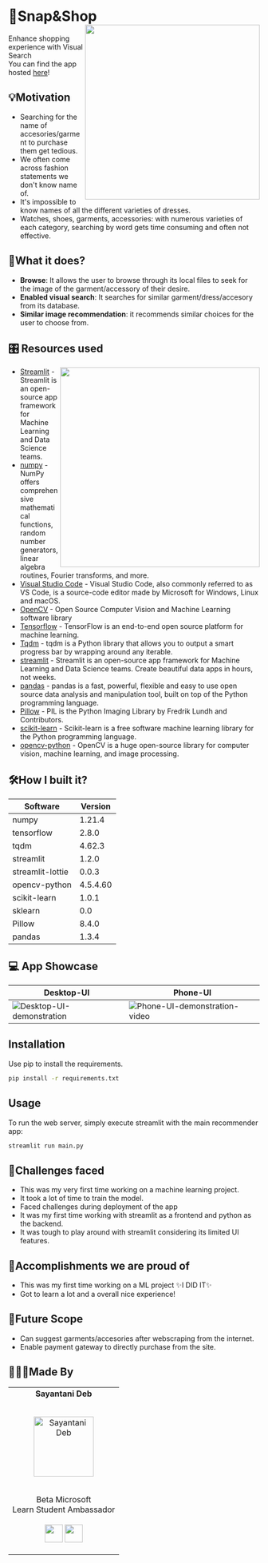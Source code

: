 # 🛒Snap&Shop  <img src=https://user-images.githubusercontent.com/74983536/170835268-67b071bb-816b-4581-80e6-f8f8371c860c.png width=350 align='right'>

Enhance shopping experience with Visual Search<br>
You can find the app hosted [here](https://share.streamlit.io/sayantanideb/snap-shop/main.py)! 

## 💡Motivation 

- Searching for the name of accesories/garment to purchase them get tedious. 
- We often come across fashion statements we don't know name of. 
- It's impossible to know names of all the different varieties of dresses.
- Watches, shoes, garments, accessories: with numerous varieties of each category, searching by word gets time consuming and often not effective.

## 📲What it does?

- **Browse**: It allows the user to browse through its local files to seek for the image of the garment/accessory of their desire.
- **Enabled visual search**: It searches for similar garment/dress/accesory from its database.
- **Similar image recommendation**: it recommends similar choices for the user to choose from.

## 🎛️ Resources used
<img src="https://user-images.githubusercontent.com/74983536/170854900-73a5884f-052e-45db-8a7f-abec3a51e737.png" width="400px" align='right' > 

- [Streamlit]() -  Streamlit is an open-source app framework for Machine Learning and Data Science teams.
- [numpy]() - NumPy offers comprehensive mathematical functions, random number generators, linear algebra routines, Fourier transforms, and more.
- [Visual Studio Code]() - Visual Studio Code, also commonly referred to as VS Code, is a source-code editor made by Microsoft for Windows, Linux and macOS.
- [OpenCV]() - Open Source Computer Vision and Machine Learning software library
- [Tensorflow]() - TensorFlow is an end-to-end open source platform for machine learning.
- [Tqdm]() - tqdm is a Python library that allows you to output a smart progress bar by wrapping around any iterable.
- [streamlit]() - Streamlit is an open-source app framework for Machine Learning and Data Science teams. Create beautiful data apps in hours, not weeks.
- [pandas]() - pandas is a fast, powerful, flexible and easy to use open source data analysis and manipulation tool, built on top of the Python programming language.
- [Pillow]() - PIL is the Python Imaging Library by Fredrik Lundh and Contributors.
- [scikit-learn]() - Scikit-learn is a free software machine learning library for the Python programming language.
- [opencv-python]() - OpenCV is a huge open-source library for computer vision, machine learning, and image processing.

## 🛠️How I built it? 
| Software | Version |
|----------|-------|
| numpy | 1.21.4|
| tensorflow | 2.8.0 |
| tqdm | 4.62.3 |
| streamlit | 1.2.0 |
| streamlit-lottie | 0.0.3 |
| opencv-python | 4.5.4.60 |
| scikit-learn | 1.0.1 |
| sklearn | 0.0 |
| Pillow | 8.4.0 |
| pandas | 1.3.4 |


## 💻 App Showcase
| Desktop-UI | Phone-UI |
|----------|----------|
| ![Desktop-UI-demonstration](https://user-images.githubusercontent.com/74983536/170837922-203d8292-cdf9-433f-9cad-171b87f3c6ca.gif) | ![Phone-UI-demonstration-video](https://user-images.githubusercontent.com/74983536/170837301-511d75b6-345d-433d-95e8-cb1ec750391d.gif) |


## Installation

Use pip to install the requirements.

~~~bash
pip install -r requirements.txt
~~~

## Usage

To run the web server, simply execute streamlit with the main recommender app:

```bash
streamlit run main.py
```

## 🧠Challenges faced 

- This was my very first time working on a machine learning project.
- It took a lot of time to train the model.
- Faced challenges during deployment of the app
- It was my first time working with streamlit as a frontend and python as the backend.
- It was tough to play around with streamlit considering its limited UI features.


## 🥇Accomplishments we are proud of
- This was my first time working on a ML project ✨I DID IT✨
- Got to learn a lot and a overall nice experience!

## 🚀Future Scope
- Can suggest garments/accesories after webscraping from the internet.
- Enable payment gateway to directly purchase from the site.


## 👩🏻‍💻Made By


<table align="center">
<tr align="center">

<td>
<strong>Sayantani Deb</strong>
<p align="center">
  <br>
<img src = "https://user-images.githubusercontent.com/74983536/159154160-3f6cfb50-73e7-4ea0-9d0d-3948cd7f7bed.png"  height="120" alt="Sayantani Deb">
</p>
<p align="center">
<br> Beta Microsoft <br> Learn Student Ambassador
<br> <br> <a href = "https://github.com/SayantaniDeb"><img src = "http://www.iconninja.com/files/241/825/211/round-collaboration-social-github-code-circle-network-icon.svg" width="36" height = "36"/></a>
<a href = "https://www.linkedin.com/in/sayantani-deb-035794200/">
<img src = "http://www.iconninja.com/files/863/607/751/network-linkedin-social-connection-circular-circle-media-icon.svg" width="36" height="36"/>
</a>
</p>
</td>

</tr>
</table>


